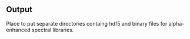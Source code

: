 Output
------

Place to put separate directories containg hdf5 and binary files for alpha-enhanced spectral libraries.